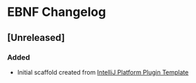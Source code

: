 <!-- Keep a Changelog guide -> https://keepachangelog.com -->

# EBNF Changelog

## [Unreleased]
### Added
- Initial scaffold created from [IntelliJ Platform Plugin Template](https://github.com/JetBrains/intellij-platform-plugin-template)
